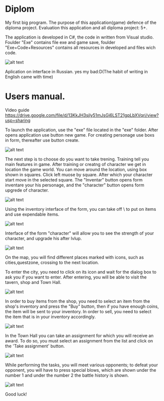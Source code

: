 # Diplom
My first big program. 
The purpose of this application(game) defence of the diploma project. 
Evaluation this application and all diploma project: 5+.

The application is developed in C#, the code in written from Visual studio.
Foulder "Exe" contains file exe and game save, foulder "Exe+Code+Resources" contains all resources in developed and files wich code.

![alt text](Screenshots/guide.png "guide.png")

Aplication on interface in Russian. yes my bad:D(The habit of writing in English came with time)



<h1>Users manual.</h1>

Video guide https://drive.google.com/file/d/13KkJH3sjly51mJsGj6LST21gpLbXVqri/view?usp=sharing

To launch the application, use the "exe" file located in the "exe" folder.
After opens application use button new game.
For creating personage use boxs in form, thereafter use button create.

![alt text](Screenshots/CreateCharacter.png "CreateCharacter")

The next step is to choose do you want to take trening.
Training tell you main features in game.
After training or creatng of character we get in location the game world.
You can move around the location, using box shown in squares. Click left muose by square.
After which your character start move in the selected square.
The "Inventar" button opens form inventare your his personage, and the "character" button opens form upgrede of character. 

![alt text](Screenshots/Map.png "Map")

Using the inventory interface of the form, you can take off \ to put on items and use expendable items.

![alt text](Screenshots/inventar.png "inventar")

Interface of the form "character" will allow you to see the strength of your character, and upgrade his after lvlup.

![alt text](Screenshots/Character.png "Character")

On the map, you will find different places marked with icons, such as cities,questzone, crossing to the next location.

To enter the city, you need to click on its icon and wait for the dialog box to ask you if you want to enter. 
After entering, you will be able to visit the tavern, shop and Town Hall.

![alt text](Screenshots/Astranaar.png "Astranaar")

In order to buy items from the shop, you need to select an item from the shop's inventory and press the "Buy" button,
then if you have enough coins, the item will be sent to your inventory.
In order to sell, you need to select the item that is in your inventory accordingly.

![alt text](Screenshots/Shop.png "Shop")

In the Town Hall you can take an assignment for which you will receive an award.
To do so, you must select an assignment from the list and click on the 'Take assignment' button.

![alt text](Screenshots/Hall.png "Hall")

While performing the tasks, you will meet various opponents; to defeat your opponent, you will have to press special blows,
which are shown under the number 1 and under the number 2 the battle history is shown.

![alt text](Screenshots/Fight.jpg "Fight")

Good luck!

